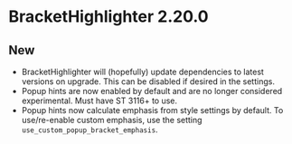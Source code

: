 # BracketHighlighter 2.20.0

## New

- BracketHighlighter will (hopefully) update dependencies to latest versions on upgrade.  This can be disabled if desired in the settings.
- Popup hints are now enabled by default and are no longer considered experimental.  Must have ST 3116+ to use.
- Popup hints now calculate emphasis from style settings by default.  To use/re-enable custom emphasis, use the setting `use_custom_popup_bracket_emphasis`.
